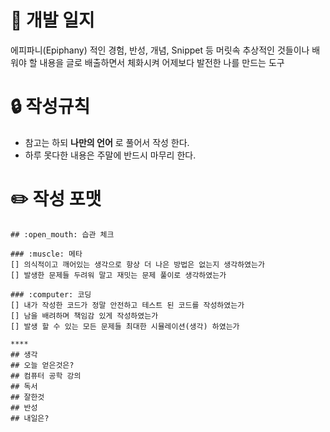 # :book: 개발 일지
에피파니(Epiphany) 적인 경험, 반성, 개념, Snippet 등 머릿속 추상적인 것들이나 배워야 할 내용을 글로 배출하면서 체화시켜 어제보다 발전한 나를 만드는 도구

# :lock: 작성규칙
- 참고는 하되 **나만의 언어** 로 풀어서 작성 한다.
- 하루 못다한 내용은 주말에 반드시 마무리 한다.


# :pencil2: 작성 포맷

~~~
## :open_mouth: 습관 체크

### :muscle: 메타
[] 의식적이고 깨어있는 생각으로 항상 더 나은 방법은 없는지 생각하였는가
[] 발생한 문제들 두려워 말고 재밋는 문제 풀이로 생각하였는가

### :computer: 코딩
[] 내가 작성한 코드가 정말 안전하고 테스트 된 코드를 작성하였는가
[] 남을 배려하며 책임감 있게 작성하였는가
[] 발생 할 수 있는 모든 문제들 최대한 시뮬레이션(생각) 하였는가

**** 
## 생각
## 오늘 얻은것은?
## 컴퓨터 공학 강의
## 독서
## 잘한것
## 반성
## 내일은?
~~~
